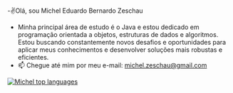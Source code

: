 -✌️Olá, sou Michel Eduardo Bernardo Zeschau
- Minha principal área de estudo é o Java e estou dedicado em programação orientada a objetos, estruturas de dados e algoritmos. Estou buscando constantemente novos  desafios e oportunidades para aplicar meus conhecimentos e desenvolver soluções mais robustas e eficientes. 
- 📫 Chegue até mim por meu e-mail: michel.zeschau@gmail.com

[![Michel top languages](https://github-readme-stats.vercel.app/api/top-langs/?username=MichelEduardoBZ&theme=blue-green)](https://github.com/MichelEduardoBZ/github-readme-stats)
